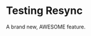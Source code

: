 <!--
repository: https://github.com/philip-gai/announcement-drafter-demo
category: announcements
-->

# Testing Resync

A brand new, AWESOME feature.

